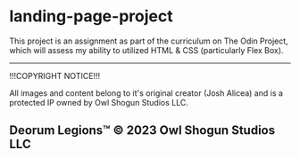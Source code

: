 # landing-page-project
This project is an assignment as part of the curriculum on The Odin Project, which will assess my ability to utilized HTML &amp; CSS (particularly Flex Box).

----------------------------------------------
!!!COPYRIGHT NOTICE!!!

All images and content belong to it's original creator (Josh Alicea) and is a protected IP owned by Owl Shogun Studios LLC.

Deorum Legions™ © 2023 Owl Shogun Studios LLC
----------------------------------------------
